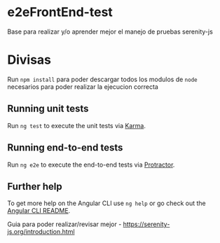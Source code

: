 # e2eFrontEnd-test
Base para realizar y/o aprender mejor el manejo de pruebas serenity-js

# Divisas
Run `npm install` para poder descargar todos los modulos de `node` necesarios para poder realizar la ejecucion correcta

## Running unit tests

Run `ng test` to execute the unit tests via [Karma](https://karma-runner.github.io).

## Running end-to-end tests

Run `ng e2e` to execute the end-to-end tests via [Protractor](http://www.protractortest.org/).

## Further help

To get more help on the Angular CLI use `ng help` or go check out the [Angular CLI README](https://github.com/angular/angular-cli/blob/master/README.md).

Guia para poder realizar/revisar mejor - https://serenity-js.org/introduction.html
